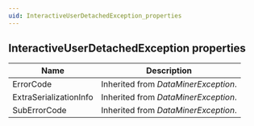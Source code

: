 ```yaml
---
uid: InteractiveUserDetachedException_properties
---
```


## InteractiveUserDetachedException properties

| Name                   | Description                                                         |
|------------------------|---------------------------------------------------------------------|
| ErrorCode              | Inherited from *DataMinerException*. |
| ExtraSerializationInfo | Inherited from *DataMinerException*. |
| SubErrorCode           | Inherited from *DataMinerException*. |
